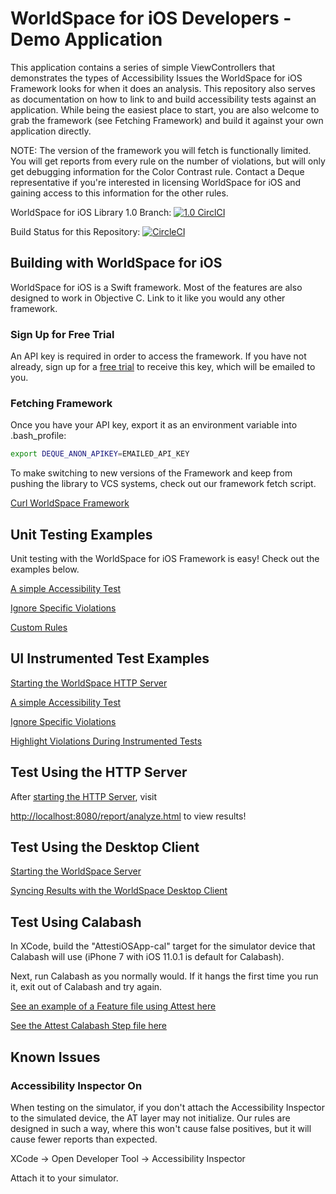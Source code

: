 # WorldSpace for iOS Developers - Demo Application
This application contains a series of simple ViewControllers that demonstrates the types of Accessibility Issues the WorldSpace for iOS Framework looks for when it does an analysis. This repository also serves as documentation on how to link to and build accessibility tests against an application. While being the easiest place to start, you are also welcome to grab the framework (see Fetching Framework) and build it against your own application directly. 

NOTE: The version of the framework you will fetch is functionally limited. You will get reports from every rule on the number of violations, but will only get debugging information for the Color Contrast rule. Contact a Deque representative if you're interested in licensing WorldSpace for iOS and gaining access to this information for the other rules.

WorldSpace for iOS Library 1.0 Branch: [![1.0 CirclCI](https://circleci.com/gh/dequelabs/AttestIOS/tree/1.0.svg?style=shield&circle-token=317c78a2f327205f252a20d18e71b84516e2c912)](https://circleci.com/gh/dequelabs/AttestIOS/tree/1.0)

Build Status for this Repository: [![CircleCI](https://circleci.com/gh/dequelabs/Worldspace-for-iOS.svg?style=svg&circle-token=8a49ac2e2745bcbe633fa7e2b69bf5844d677bbf)](https://circleci.com/gh/dequelabs/Worldspace-for-iOS)

## Building with WorldSpace for iOS

WorldSpace for iOS is a Swift framework. Most of the features are also designed to work in Objective C. Link to it like you would any other framework.

### Sign Up for Free Trial

An API key is required in order to access the framework.  If you have not already, sign up for a [free trial](https://accessibility.deque.com/ios-accessibility-testing-free-trial) to receive this key, which will be emailed to you.

### Fetching Framework

Once you have your API key, export it as an environment variable into .bash_profile:

```bash
export DEQUE_ANON_APIKEY=EMAILED_API_KEY
```

To make switching to new versions of the Framework and keep from pushing the library to VCS systems, check out our framework fetch script.

[Curl WorldSpace Framework](https://github.com/dequelabs/Worldspace-for-iOS/blob/master/Scripts/CurlFramework.sh)

## Unit Testing Examples

Unit testing with the WorldSpace for iOS Framework is easy! Check out the examples below.

[A simple Accessibility Test](https://github.com/dequelabs/Worldspace-for-iOS/blob/master/AttestiOSAppTests/SimpleTest.swift)

[Ignore Specific Violations](https://github.com/dequelabs/Worldspace-for-iOS/blob/master/AttestiOSAppTests/IgnoreViolations.swift)

[Custom Rules](https://github.com/dequelabs/Worldspace-for-iOS/blob/master/AttestiOSAppTests/CustomRules.swift)

## UI Instrumented Test Examples

[Starting the WorldSpace HTTP Server](https://github.com/dequelabs/Worldspace-for-iOS/blob/master/AttestiOSApp/AppDelegate.swift)

[A simple Accessibility Test](https://github.com/dequelabs/Worldspace-for-iOS/blob/master/AttestiOSAppUITests/SimpleUITest.swift)

[Ignore Specific Violations](https://github.com/dequelabs/Worldspace-for-iOS/blob/master/AttestiOSAppUITests/IgnoreViolationsUITest.swift)

[Highlight Violations During Instrumented Tests](https://github.com/dequelabs/Worldspace-for-iOS/blob/Calabash_Support/AttestiOSAppUITests/DemoUITest.swift)

## Test Using the HTTP Server

After [starting the HTTP Server](https://github.com/dequelabs/Worldspace-for-iOS/blob/master/AttestiOSApp/AppDelegate.swift), visit

[http://localhost:8080/report/analyze.html](http://localhost:8080/report/analyze.html) to view results!

## Test Using the Desktop Client
[Starting the WorldSpace Server](https://github.com/dequelabs/Worldspace-for-iOS/blob/master/AttestiOSApp/AppDelegate.swift)

[Syncing Results with the WorldSpace Desktop Client](https://dequeuniversity.com/guide/attest-mobile/1.0/using/manual-testing/desktop/analyzing/)

## Test Using Calabash
In XCode, build the "AttestiOSApp-cal" target for the simulator device that Calabash will use (iPhone 7 with iOS 11.0.1 is default for Calabash).

Next, run Calabash as you normally would.  If it hangs the first time you run it, exit out of Calabash and try again.

[See an example of a Feature file using Attest here](https://github.com/dequelabs/Worldspace-for-iOS/blob/Calabash_Support/features/AttestExample.feature)

[See the Attest Calabash Step file here](https://github.com/dequelabs/Worldspace-for-iOS/blob/Calabash_Support/features/steps/Attest.rb)

## Known Issues

### Accessibility Inspector On
When testing on the simulator, if you don't attach the Accessibility Inspector to the simulated device, the AT layer may not initialize. Our rules are designed in such a way, where this won't cause false positives, but it will cause fewer reports than expected. 

XCode -> Open Developer Tool -> Accessibility Inspector

Attach it to your simulator.
